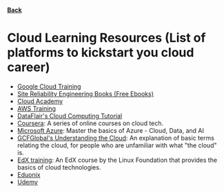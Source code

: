 **[Back](/README.md/)**

# Cloud Learning Resources (List of platforms to kickstart you cloud career)

- [Google Cloud Training](https://cloud.google.com/training)
- [Site Reliability Engineering Books (Free Ebooks)](https://sre.google/books/)
- [Cloud Academy](https://cloudacademy.com/)
- [AWS Training](https://aws.amazon.com/training/)
- [DataFlair's Cloud Computing Tutorial](https://data-flair.training/blogs/cloud-computing-tutorial/)
- [Coursera](https://www.coursera.org/promo/cloud-technology-free-courses): A series of online courses on cloud tech. 
- [Microsoft Azure](https://docs.microsoft.com/en-us/users/microsoftazuretrainingandcertifications/collections/m6d0hn5nn3edn3): Master the basics of Azure - Cloud, Data, and AI
- [GCFGlobal's Understanding the Cloud](https://edu.gcfglobal.org/en/computerbasics/understanding-the-cloud/1/): An explanation of basic terms relating the cloud, for people who are unfamiliar with what "the cloud" is. 
- [EdX training](https://www.edx.org/course/introduction-to-cloud-infrastructure-technologies): An EdX course by the Linux Foundation that provides the basics of cloud technologies. 
- [Eduonix](https://www.eduonix.com/courses/Software-Development/Learn-Cloud-Computing-from-Scratch-for-Beginners)
- [Udemy]([https://geekflare.com/recommends/udemy-courses/](https://www.udemy.com/courses/search/?q=cloud+computing&src=sac&kw=cloud))
